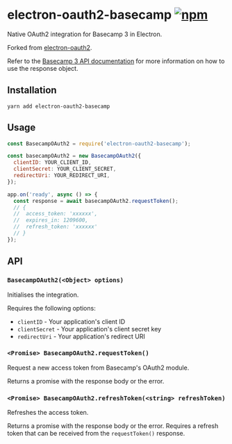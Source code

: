 # electron-oauth2-basecamp [![npm](https://img.shields.io/npm/v/electron-oauth2-basecamp.svg)](https://www.npmjs.com/package/electron-oauth2-basecamp)

Native OAuth2 integration for Basecamp 3 in Electron.

Forked from [electron-oauth2](https://github.com/mawie81/electron-oauth2).

Refer to the [Basecamp 3 API documentation](https://github.com/basecamp/bc3-api#authentication) for more information on how to use the response object.

## Installation

```
yarn add electron-oauth2-basecamp
```

## Usage

```js
const BasecampOAuth2 = require('electron-oauth2-basecamp');

const basecampOAuth2 = new BasecampOAuth2({
  clientID: YOUR_CLIENT_ID,
  clientSecret: YOUR_CLIENT_SECRET,
  redirectUri: YOUR_REDIRECT_URI,
});

app.on('ready', async () => {
  const response = await basecampOAuth2.requestToken();
  // {
  //  access_token: 'xxxxxx',
  //  expires_in: 1209600,
  //  refresh_token: 'xxxxxx'
  // }
});
```

## API

### `BasecampOAuth2(<Object> options)`

Initialises the integration.

Requires the following options:

- `clientID` - Your application's client ID
- `clientSecret` - Your application's client secret key
- `redirectUri` - Your application's redirect URI

### `<Promise> BasecampOAuth2.requestToken()`

Request a new access token from Basecamp's OAuth2 module.

Returns a promise with the response body or the error.

### `<Promise> BasecampOAuth2.refreshToken(<string> refreshToken)`

Refreshes the access token.

Returns a promise with the response body or the error. Requires a refresh token that can be received from the `requestToken()` response.
